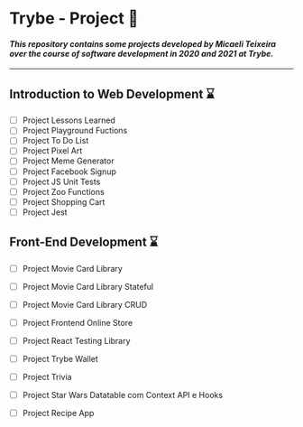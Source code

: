 Trybe - Project :rocket:
==========================

#### *This repository contains some projects developed by Micaeli Teixeira over the course of software development in 2020 and 2021 at Trybe.*

---

## Introduction to Web Development :hourglass:
   
   - [ ] Project Lessons Learned 
   - [ ] Project Playground Fuctions
   - [ ] Project To Do List
   - [ ] Project Pixel Art
   - [ ] Project Meme Generator
   - [ ] Project Facebook Signup
   - [ ] Project JS Unit Tests
   - [ ] Project Zoo Functions
   - [ ] Project Shopping Cart
   - [ ] Project Jest
    
## Front-End Development  :hourglass:

   - [ ] Project Movie Card Library
   - [ ] Project Movie Card Library Stateful
   - [ ] Project Movie Card Library CRUD
   - [ ] Project Frontend Online Store
   - [ ] Project React Testing Library
   - [ ] Project Trybe Wallet
   - [ ] Project Trivia
   - [ ] Project Star Wars Datatable com Context API e Hooks
   - [ ] Project Recipe App

